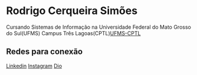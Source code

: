 # Rodrigo Cerqueira Simões
Cursando Sistemas de Informação na Universidade Federal do Mato Grosso do Sul(UFMS) Campus Três Lagoas(CPTL)[UFMS-CPTL](https://cptl.ufms.br)

## Redes para conexão
[Linkedin](https://www.linkedin.com/in/rodrigo-cerqueira-simões-64263a260/)
[Instagram](https://www.instagram.com/todrigo_limoes/)
[Dio](https://www.dio.me/users/rodrigo_c_simoes)

